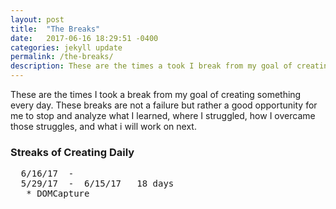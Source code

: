 ```yaml
---
layout: post
title:  "The Breaks"
date:   2017-06-16 18:29:51 -0400
categories: jekyll update
permalink: /the-breaks/
description: These are the times a took I break from my goal of creating something everyday
---
```

These are the times I took a break from my goal of creating something every day. 
These breaks are not a failure but rather a good opportunity for me to stop and analyze
what I learned, where I struggled, how I overcame those struggles, and what i will
work on next. 

### Streaks of Creating Daily

<pre>
  6/16/17  -  
  5/29/17  -  6/15/17   18 days
   * DOMCapture
</pre>
